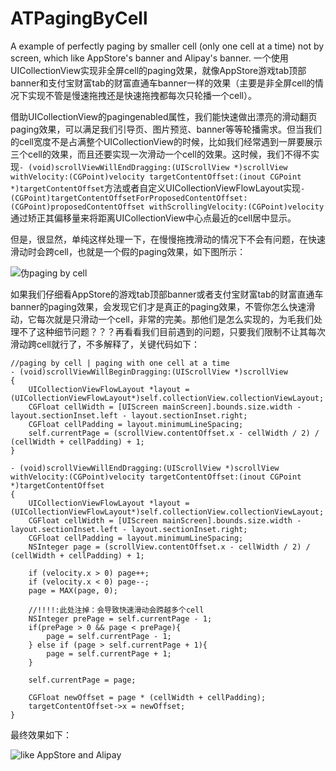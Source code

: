 # ATPagingByCell

A example of perfectly paging by smaller cell (only one cell at a time) not by screen, which like AppStore's banner and Alipay's banner. 
一个使用UICollectionView实现非全屏cell的paging效果，就像AppStore游戏tab顶部banner和支付宝财富tab的财富直通车banner一样的效果（主要是非全屏cell的情况下实现不管是慢速拖拽还是快速拖拽都每次只轮播一个cell）。

借助UICollectionView的pagingenabled属性，我们能快速做出漂亮的滑动翻页paging效果，可以满足我们引导页、图片预览、banner等等轮播需求。但当我们的cell宽度不是占满整个UICollectionView的时候，比如我们经常遇到一屏要展示三个cell的效果，而且还要实现一次滑动一个cell的效果。这时候，我们不得不实现``- (void)scrollViewWillEndDragging:(UIScrollView *)scrollView withVelocity:(CGPoint)velocity targetContentOffset:(inout CGPoint *)targetContentOffset``方法或者自定义UICollectionViewFlowLayout实现``- (CGPoint)targetContentOffsetForProposedContentOffset:(CGPoint)proposedContentOffset withScrollingVelocity:(CGPoint)velocity``通过矫正其偏移量来将距离UICollectionView中心点最近的cell居中显示。

但是，很显然，单纯这样处理一下，在慢慢拖拽滑动的情况下不会有问题，在快速滑动时会跨cell，也就是一个假的paging效果，如下图所示：

![伪paging by cell](https://github.com/ApesTalk/ATPagingByCell/blob/master/emoji0.gif)


如果我们仔细看AppStore的游戏tab顶部banner或者支付宝财富tab的财富直通车banner的paging效果，会发现它们才是真正的paging效果，不管你怎么快速滑动，它每次就是只滑动一个cell，非常的完美。那他们是怎么实现的，为毛我们处理不了这种细节问题？？？再看看我们目前遇到的问题，只要我们限制不让其每次滑动跨cell就行了，不多解释了，关键代码如下：


```
//paging by cell | paging with one cell at a time
- (void)scrollViewWillBeginDragging:(UIScrollView *)scrollView
{
    UICollectionViewFlowLayout *layout = (UICollectionViewFlowLayout*)self.collectionView.collectionViewLayout;
    CGFloat cellWidth = [UIScreen mainScreen].bounds.size.width - layout.sectionInset.left - layout.sectionInset.right;
    CGFloat cellPadding = layout.minimumLineSpacing;
    self.currentPage = (scrollView.contentOffset.x - cellWidth / 2) / (cellWidth + cellPadding) + 1;
}

- (void)scrollViewWillEndDragging:(UIScrollView *)scrollView withVelocity:(CGPoint)velocity targetContentOffset:(inout CGPoint *)targetContentOffset
{
    UICollectionViewFlowLayout *layout = (UICollectionViewFlowLayout*)self.collectionView.collectionViewLayout;
    CGFloat cellWidth = [UIScreen mainScreen].bounds.size.width - layout.sectionInset.left - layout.sectionInset.right;
    CGFloat cellPadding = layout.minimumLineSpacing;
    NSInteger page = (scrollView.contentOffset.x - cellWidth / 2) / (cellWidth + cellPadding) + 1;

    if (velocity.x > 0) page++;
    if (velocity.x < 0) page--;
    page = MAX(page, 0);
    
    //!!!!:此处注掉：会导致快速滑动会跨越多个cell
    NSInteger prePage = self.currentPage - 1;
    if(prePage > 0 && page < prePage){
        page = self.currentPage - 1;
    } else if (page > self.currentPage + 1){
        page = self.currentPage + 1;
    }
    
    self.currentPage = page;
    
    CGFloat newOffset = page * (cellWidth + cellPadding);
    targetContentOffset->x = newOffset;
}
```

最终效果如下：

![like AppStore and Alipay](https://github.com/ApesTalk/ATPagingByCell/blob/master/emoji1.gif)




